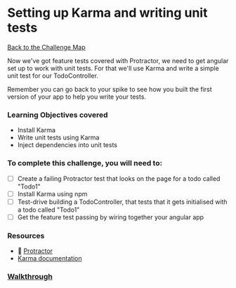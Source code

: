 # Setting up Karma and writing unit tests

[Back to the Challenge Map](00_challenge_map.md)

Now we've got feature tests covered with Protractor, we need to get angular set
up to work with unit tests. For that we'll use Karma and write a simple unit
test for our TodoController.

Remember you can go back to your spike to see how you built the first version of
your app to help you write your tests.

### Learning Objectives covered
- Install Karma
- Write unit tests using Karma
- Inject dependencies into unit tests

### To complete this challenge, you will need to:

- [ ] Create a failing Protractor test that looks on the page for a todo called "Todo1"
- [ ] Install Karma using npm
- [ ] Test-drive building a  TodoController, that tests that it
  gets initialised with a todo called "Todo1"
- [ ] Get the feature test passing by wiring together your angular app

### Resources

- :pill: [Protractor](https://github.com/makersacademy/course/blob/master/pills/protractor.md)
- [Karma documentation](https://docs.angularjs.org/guide/unit-testing)

### [Walkthrough](walkthroughs/10_karma.md)
